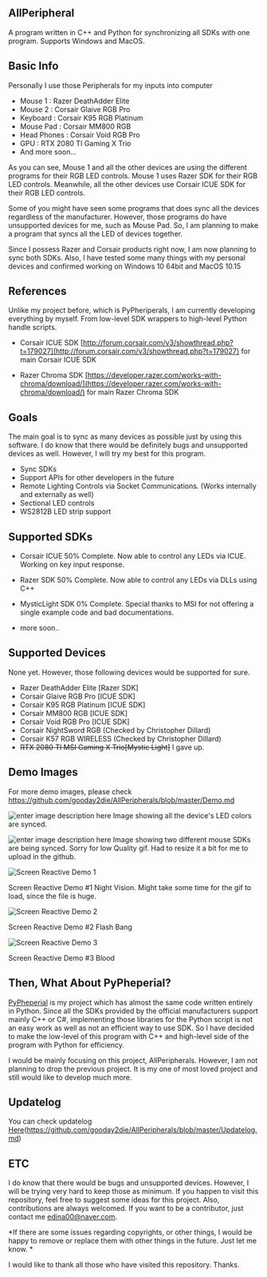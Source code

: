 ## AllPeripheral
A program written in C++ and Python for synchronizing all SDKs with one program. Supports Windows and MacOS.

## Basic Info 

Personally I use those Peripherals for my inputs into computer

 - Mouse 1 : Razer  DeathAdder Elite
 - Mouse 2 : Corsair Glaive RGB Pro
 - Keyboard : Corsair K95 RGB Platinum
 - Mouse Pad : Corsair MM800 RGB
 - Head Phones : Corsair Void RGB Pro
 - GPU : RTX 2080 TI Gaming X Trio
 - And more soon...

As you can see, Mouse 1 and all the other devices are using the different programs for their RGB LED controls. Mouse 1 uses Razer SDK for their RGB LED controls. Meanwhile, all the other devices use Corsair ICUE SDK  for their RGB LED controls. 

Some of you might have seen some programs that does sync all the devices regardless of the manufacturer. However, those programs do have unsupported devices for me, such as Mouse Pad.
So, I am planning to make a program that syncs all the LED of devices together.

Since I possess Razer and Corsair products right now, I am now planning to sync both SDKs. Also, I have tested some many things with my personal devices and confirmed working on Windows 10 64bit and MacOS 10.15

## References

Unlike my project before, which is PyPheriperals, I am currently developing everything by myself. From low-level SDK wrappers to high-level Python handle scripts.

- Corsair ICUE SDK
[http://forum.corsair.com/v3/showthread.php?t=179027](http://forum.corsair.com/v3/showthread.php?t=179027)
for main Corsair ICUE SDK

- Razer Chroma SDK
[https://developer.razer.com/works-with-chroma/download/](https://developer.razer.com/works-with-chroma/download/) 
for main Razer Chroma SDK
 
 ## Goals
 The main goal is to sync as many devices as possible just by using this software. I do know that there would be definitely bugs and unsupported devices as well. However, I will try my best for this program.

 - Sync SDKs
 - Support APIs for other developers in the future
 - Remote Lighting Controls via Socket Communications. (Works internally and externally as well)
 - Sectional LED controls
 - WS2812B LED strip support

## Supported SDKs

 - Corsair ICUE 
 50% Complete.
 Now able to control any LEDs via ICUE.
 Working on key input response.


 - Razer SDK
 50% Complete.
 Now able to control any LEDs via DLLs using C++

- MysticLight SDK
0% Complete.
Special thanks to MSI for not offering a single example code and bad documentations.

- more soon..

## Supported Devices
None yet. However, those following devices would be supported for sure.
 - Razer  DeathAdder Elite [Razer SDK]
 - Corsair Glaive RGB Pro [ICUE SDK]
 - Corsair K95 RGB Platinum [ICUE SDK]
 - Corsair MM800 RGB [ICUE SDK]
 - Corsair Void RGB Pro [ICUE SDK]
 - Corsair NightSword RGB (Checked by Christopher Dillard)
 - Corsair K57 RGB WIRELESS (Checked by Christopher Dillard)
 - ~~RTX 2080 TI MSI  Gaming X Trio[Mystic Light]~~ I gave up.


## Demo Images
For more demo images, please check https://github.com/gooday2die/AllPeripherals/blob/master/Demo.md

![enter image description here](https://github.com/gooday2die/AllPeripherals/blob/master/GithubAssets/video_0%20%281%29.gif?raw=true)
Image showing all the device's LED colors are synced.

![enter image description here](https://github.com/gooday2die/AllPeripherals/blob/master/GithubAssets/video_1%20%281%29.gif?raw=true)
Image showing two different mouse SDKs are being synced. 
Sorry for low Quality gif. Had to resize it a bit for me to upload in the github.

![Screen Reactive Demo 1](https://github.com/gooday2die/AllPeripherals/blob/master/GithubAssets/demo1.gif?raw=true)

Screen Reactive Demo #1 Night Vision. 
Might take some time for the gif to load, since the file is huge. 

![Screen Reactive Demo 2](https://github.com/gooday2die/AllPeripherals/blob/master/GithubAssets/demo2.gif?raw=true)

Screen Reactive Demo #2 Flash Bang

![Screen Reactive Demo 3](https://github.com/gooday2die/AllPeripherals/blob/master/GithubAssets/demo3.gif?raw=true)

Screen Reactive Demo #3 Blood 

## Then, What About PyPheperial?
[PyPheperial]([https://github.com/gooday2die/PyPheperial](https://github.com/gooday2die/PyPheperial)) is my project which has almost the same code written entirely in Python. Since all the SDKs provided by the official manufacturers support mainly C++ or C#, implementing those libraries for the Python script is not an easy work as well as not an efficient way to use SDK. So I have decided to make the low-level of this program with C++ and high-level side of the program with Python for efficiency.

I would be mainly focusing on this project, AllPeripherals. However, I am not planning to drop the previous project. It is my one of most loved project and still would like to develop much more. 

## Updatelog
You can check updatelog [Here]([https://github.com/gooday2die/AllPeripherals/blob/master/Updatelog.md])(https://github.com/gooday2die/AllPeripherals/blob/master/Updatelog.md)

## ETC
I do know that there would be bugs and unsupported devices. However, I will be trying very hard to keep those as minimum. If you happen to visit this repository, feel free to suggest some ideas for this project. Also, contributions are always welcomed. If you want to be a contributor, just contact me  edina00@naver.com. 

*If there are some issues regarding copyrights, or other things, I would be happy to remove or replace them with other things in the future. Just let me know. *

I would like to thank all those who have visited this repository. Thanks.


